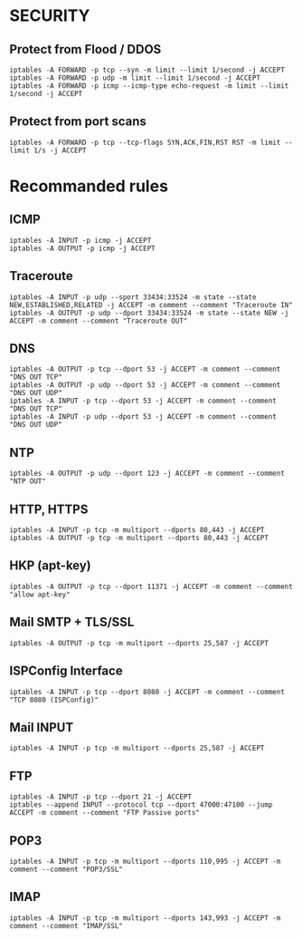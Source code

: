 # SECURITY
## Protect from Flood / DDOS
```
iptables -A FORWARD -p tcp --syn -m limit --limit 1/second -j ACCEPT
iptables -A FORWARD -p udp -m limit --limit 1/second -j ACCEPT
iptables -A FORWARD -p icmp --icmp-type echo-request -m limit --limit 1/second -j ACCEPT
```
## Protect from port scans
```
iptables -A FORWARD -p tcp --tcp-flags SYN,ACK,FIN,RST RST -m limit --limit 1/s -j ACCEPT
```
# Recommanded rules
## ICMP
```
iptables -A INPUT -p icmp -j ACCEPT
iptables -A OUTPUT -p icmp -j ACCEPT
```
## Traceroute
```
iptables -A INPUT -p udp --sport 33434:33524 -m state --state NEW,ESTABLISHED,RELATED -j ACCEPT -m comment --comment "Traceroute IN"
iptables -A OUTPUT -p udp --dport 33434:33524 -m state --state NEW -j ACCEPT -m comment --comment "Traceroute OUT"
```
## DNS
```
iptables -A OUTPUT -p tcp --dport 53 -j ACCEPT -m comment --comment "DNS OUT TCP"
iptables -A OUTPUT -p udp --dport 53 -j ACCEPT -m comment --comment "DNS OUT UDP"
iptables -A INPUT -p tcp --dport 53 -j ACCEPT -m comment --comment "DNS OUT TCP"
iptables -A INPUT -p udp --dport 53 -j ACCEPT -m comment --comment "DNS OUT UDP"
```
## NTP
```
iptables -A OUTPUT -p udp --dport 123 -j ACCEPT -m comment --comment "NTP OUT"
```
## HTTP, HTTPS
```
iptables -A INPUT -p tcp -m multiport --dports 80,443 -j ACCEPT
iptables -A OUTPUT -p tcp -m multiport --dports 80,443 -j ACCEPT
```
## HKP (apt-key)
```
iptables -A OUTPUT -p tcp --dport 11371 -j ACCEPT -m comment --comment "allow apt-key"
```
## Mail SMTP + TLS/SSL
```
iptables -A OUTPUT -p tcp -m multiport --dports 25,587 -j ACCEPT
```
## ISPConfig Interface
```
iptables -A INPUT -p tcp --dport 8080 -j ACCEPT -m comment --comment "TCP 8080 (ISPConfig)"
```
## Mail INPUT
```
iptables -A INPUT -p tcp -m multiport --dports 25,587 -j ACCEPT
```
## FTP
```
iptables -A INPUT -p tcp --dport 21 -j ACCEPT
iptables --append INPUT --protocol tcp --dport 47000:47100 --jump ACCEPT -m comment --comment "FTP Passive ports"
```
## POP3
```
iptables -A INPUT -p tcp -m multiport --dports 110,995 -j ACCEPT -m comment --comment "POP3/SSL"
```
## IMAP
```
iptables -A INPUT -p tcp -m multiport --dports 143,993 -j ACCEPT -m comment --comment "IMAP/SSL"
```
